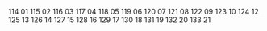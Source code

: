 114 01
115 02
116 03
117 04
118 05
119 06
120 07
121 08
122 09
123 10
124 12
125 13
126 14
127 15
128 16
129 17
130 18
131 19
132 20
133 21

